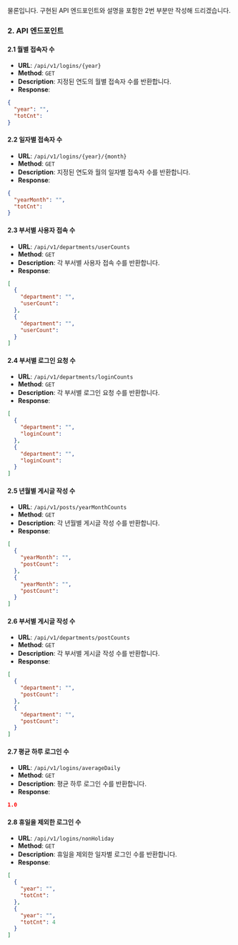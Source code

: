 물론입니다. 구현된 API 엔드포인트와 설명을 포함한 2번 부분만 작성해 드리겠습니다.

### 2. API 엔드포인트

#### 2.1 월별 접속자 수
- **URL**: `/api/v1/logins/{year}`
- **Method**: `GET`
- **Description**: 지정된 연도의 월별 접속자 수를 반환합니다.
- **Response**:
```json
{
  "year": "",
  "totCnt": 
}
```

#### 2.2 일자별 접속자 수
- **URL**: `/api/v1/logins/{year}/{month}`
- **Method**: `GET`
- **Description**: 지정된 연도와 월의 일자별 접속자 수를 반환합니다.
- **Response**:
```json
{
  "yearMonth": "",
  "totCnt": 
}
```

#### 2.3 부서별 사용자 접속 수
- **URL**: `/api/v1/departments/userCounts`
- **Method**: `GET`
- **Description**: 각 부서별 사용자 접속 수를 반환합니다.
- **Response**:
```json
[
  {
    "department": "",
    "userCount": 
  },
  {
    "department": "",
    "userCount": 
  }
]
```

#### 2.4 부서별 로그인 요청 수
- **URL**: `/api/v1/departments/loginCounts`
- **Method**: `GET`
- **Description**: 각 부서별 로그인 요청 수를 반환합니다.
- **Response**:
```json
[
  {
    "department": "",
    "loginCount": 
  },
  {
    "department": "",
    "loginCount": 
  }
]
```

#### 2.5 년월별 게시글 작성 수
- **URL**: `/api/v1/posts/yearMonthCounts`
- **Method**: `GET`
- **Description**: 각 년월별 게시글 작성 수를 반환합니다.
- **Response**:
```json
[
  {
    "yearMonth": "",
    "postCount": 
  },
  {
    "yearMonth": "",
    "postCount": 
  }
]
```

#### 2.6 부서별 게시글 작성 수
- **URL**: `/api/v1/departments/postCounts`
- **Method**: `GET`
- **Description**: 각 부서별 게시글 작성 수를 반환합니다.
- **Response**:
```json
[
  {
    "department": "",
    "postCount": 
  },
  {
    "department": "",
    "postCount": 
  }
]
```

#### 2.7 평균 하루 로그인 수
- **URL**: `/api/v1/logins/averageDaily`
- **Method**: `GET`
- **Description**: 평균 하루 로그인 수를 반환합니다.
- **Response**:
```json
1.0
```

#### 2.8 휴일을 제외한 로그인 수
- **URL**: `/api/v1/logins/nonHoliday`
- **Method**: `GET`
- **Description**: 휴일을 제외한 일자별 로그인 수를 반환합니다.
- **Response**:
```json
[
  {
    "year": "",
    "totCnt": 
  },
  {
    "year": "",
    "totCnt": 4
  }
]
```
